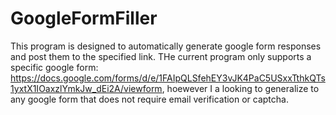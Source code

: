 # GoogleFormFiller

This program is designed to automatically generate google form responses and post them to the specified link. THe current program only supports a specific google form: https://docs.google.com/forms/d/e/1FAIpQLSfehEY3vJK4PaC5USxxTthkQTs1yxtX1IOaxzlYmkJw_dEi2A/viewform, 
hoewever I a looking to generalize to any google form that does not require email verification or captcha.
